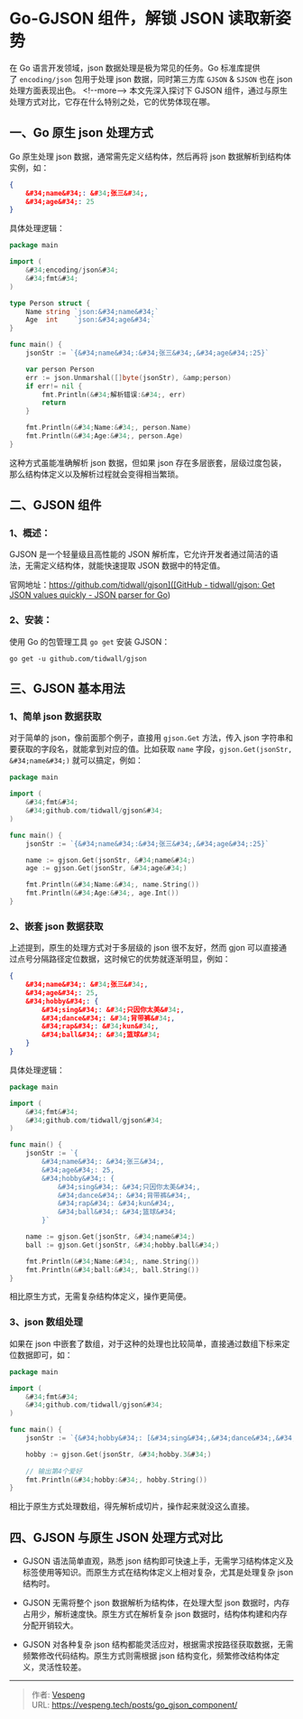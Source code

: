 # Go-GJSON 组件，解锁 JSON 读取新姿势


在 Go 语言开发领域，json 数据处理是极为常见的任务。Go 标准库提供了 `encoding/json` 包用于处理 json 数据，同时第三方库 `GJSON` &amp; `SJSON` 也在 json 处理方面表现出色。
&lt;!--more--&gt;
本文先深入探讨下 GJSON 组件，通过与原生处理方式对比，它存在什么特别之处，它的优势体现在哪。

## 一、Go 原生 json 处理方式

Go 原生处理 json 数据，通常需先定义结构体，然后再将 json 数据解析到结构体实例，如：

```json
{
    &#34;name&#34;: &#34;张三&#34;,
    &#34;age&#34;: 25
}
```

具体处理逻辑：

```go {data-open=true}
package main

import (
    &#34;encoding/json&#34;
    &#34;fmt&#34;
)

type Person struct {
    Name string `json:&#34;name&#34;`
    Age  int    `json:&#34;age&#34;`
}

func main() {
    jsonStr := `{&#34;name&#34;:&#34;张三&#34;,&#34;age&#34;:25}`

    var person Person
    err := json.Unmarshal([]byte(jsonStr), &amp;person)
    if err!= nil {
        fmt.Println(&#34;解析错误:&#34;, err)
        return
    }

    fmt.Println(&#34;Name:&#34;, person.Name)
    fmt.Println(&#34;Age:&#34;, person.Age)
}
```

这种方式虽能准确解析 json 数据，但如果 json 存在多层嵌套，层级过度包装，那么结构体定义以及解析过程就会变得相当繁琐。

## 二、GJSON 组件

### 1、概述：

GJSON 是一个轻量级且高性能的 JSON 解析库，它允许开发者通过简洁的语法，无需定义结构体，就能快速提取 JSON 数据中的特定值。

官网地址：[https://github.com/tidwall/gjson]([GitHub - tidwall/gjson: Get JSON values quickly - JSON parser for Go](https://github.com/tidwall/gjson))

### 2、安装：

使用 Go 的包管理工具 `go get` 安装 GJSON：

```shell
go get -u github.com/tidwall/gjson
```

三、GJSON 基本用法
--------------

### 1、简单 json 数据获取

对于简单的 json，像前面那个例子，直接用 `gjson.Get` 方法，传入 json 字符串和要获取的字段名，就能拿到对应的值。比如获取 `name` 字段，`gjson.Get(jsonStr, &#34;name&#34;)` 就可以搞定，例如：

```go {data-open=true}
package main

import (
    &#34;fmt&#34;
    &#34;github.com/tidwall/gjson&#34;
)

func main() {
    jsonStr := `{&#34;name&#34;:&#34;张三&#34;,&#34;age&#34;:25}`

    name := gjson.Get(jsonStr, &#34;name&#34;)
    age := gjson.Get(jsonStr, &#34;age&#34;)

    fmt.Println(&#34;Name:&#34;, name.String())
    fmt.Println(&#34;Age:&#34;, age.Int())
}
```

### 2、嵌套 json 数据获取

上述提到，原生的处理方式对于多层级的 json 很不友好，然而 gjon 可以直接通过点号分隔路径定位数据，这时候它的优势就逐渐明显，例如：

```json {data-open=true}
{
    &#34;name&#34;: &#34;张三&#34;,
    &#34;age&#34;: 25,
    &#34;hobby&#34;: {
        &#34;sing&#34;: &#34;只因你太美&#34;,
        &#34;dance&#34;: &#34;背带裤&#34;,
        &#34;rap&#34;: &#34;kun&#34;,
        &#34;ball&#34;: &#34;篮球&#34;
    }
}
```

具体处理逻辑：

```go {data-open=true}
package main

import (
	&#34;fmt&#34;
	&#34;github.com/tidwall/gjson&#34;
)

func main() {
	jsonStr := `{
		&#34;name&#34;: &#34;张三&#34;,
		&#34;age&#34;: 25,
		&#34;hobby&#34;: {
			&#34;sing&#34;: &#34;只因你太美&#34;,
			&#34;dance&#34;: &#34;背带裤&#34;,
			&#34;rap&#34;: &#34;kun&#34;,
			&#34;ball&#34;: &#34;篮球&#34;
		}`

	name := gjson.Get(jsonStr, &#34;name&#34;)
	ball := gjson.Get(jsonStr, &#34;hobby.ball&#34;)

	fmt.Println(&#34;Name:&#34;, name.String())
	fmt.Println(&#34;ball:&#34;, ball.String())
}
```

相比原生方式，无需复杂结构体定义，操作更简便。

### 3、json 数组处理

如果在 json 中嵌套了数组，对于这种的处理也比较简单，直接通过数组下标来定位数据即可，如：

```go {data-open=true}
package main

import (
	&#34;fmt&#34;
	&#34;github.com/tidwall/gjson&#34;
)

func main() {
	jsonStr := `{&#34;hobby&#34;: [&#34;sing&#34;,&#34;dance&#34;,&#34;rap&#34;,&#34;ball&#34;]}`

	hobby := gjson.Get(jsonStr, &#34;hobby.3&#34;)
  
    // 输出第4个爱好
	fmt.Println(&#34;hobby:&#34;, hobby.String())
}
```

相比于原生方式处理数组，得先解析成切片，操作起来就没这么直接。

## 四、GJSON 与原生 JSON 处理方式对比

- GJSON 语法简单直观，熟悉 json 结构即可快速上手，无需学习结构体定义及标签使用等知识。而原生方式在结构体定义上相对复杂，尤其是处理复杂 json 结构时。

- GJSON 无需将整个 json 数据解析为结构体，在处理大型 json 数据时，内存占用少，解析速度快。原生方式在解析复杂 json 数据时，结构体构建和内存分配开销较大。

- GJSON 对各种复杂 json 结构都能灵活应对，根据需求按路径获取数据，无需频繁修改代码结构。原生方式则需根据 json 结构变化，频繁修改结构体定义，灵活性较差。


---

> 作者: [Vespeng](https://github.com/vespeng/)  
> URL: https://vespeng.tech/posts/go_gjson_component/  

